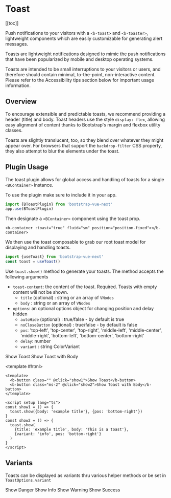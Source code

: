 # Toast

<ClientOnly>
  <Teleport to=".bd-toc">

[[toc]]

  </Teleport>
</ClientOnly>

<div class="lead mb-5">

Push notifications to your visitors with a `<b-toast>` and `<b-toaster>`, lightweight components which are easily customizable for generating alert messages.

</div>

Toasts are lightweight notifications designed to mimic the push notifications that have been popularized by mobile and desktop operating systems.

Toasts are intended to be small interruptions to your visitors or users, and therefore should contain minimal, to-the-point, non-interactive content. Please refer to the Accessibility tips section below for important usage information.

## Overview

To encourage extensible and predictable toasts, we recommend providing a header (title) and body. Toast headers use the style `display: flex`, allowing easy alignment of content thanks to Bootstrap's margin and flexbox utility classes.

Toasts are slightly translucent, too, so they blend over whatever they might appear over. For browsers that support the `backdrop-filter` CSS property, they also attempt to blur the elements under the toast.

## Plugin Usage

The toast plugin allows for global access and handling of toasts for a single `<BContainer>` instance.

To use the plugin make sure to include it in your app.

```ts
import {BToastPlugin} from 'bootstrap-vue-next'
app.use(BToastPlugin)
```

Then designate a `<BContainer>` component using the toast prop.

```vue-html
<b-container :toast="true" fluid="sm" position="position-fixed"></b-container>
```

We then use the toast composable to grab our root toast model for displaying and handling toasts.

```ts
import {useToast} from 'bootstrap-vue-next'
const toast = useToast()
```

Use `toast.show()` method to generate your toasts. The method accepts the following arguments

- `toast-content`: the content of the toast. Required.
  Toasts with empty content will not be shown.
  - `title` (optional) : string or an array of `VNodes`
  - `body` : string or an array of `VNodes`
- `options`: an optional options object for changing position and delay hidden
  - `autoHide` (optional) : true/false - by default is true
  - `noCloseButton` (optional) : true/false - by default is false
  - `pos`: 'top-left', 'top-center', 'top-right', 'middle-left', 'middle-center', 'middle-right', 'bottom-left', 'bottom-center', 'bottom-right'
  - `delay`: number
  - `variant` : string ColorVariant

<HighlightCard>
  <b-button class="" @click="show1">Show Toast</b-button>
  <b-button class="ms-2" @click="show2">Show Toast with Body</b-button>
  
  <template #html>

```vue
<template>
  <b-button class="" @click="show1">Show Toast</b-button>
  <b-button class="ms-2" @click="show2">Show Toast with Body</b-button>
</template>

<script setup lang="ts">
const show1 = () => {
  toast.show({body: 'example title'}, {pos: 'bottom-right'})
}
const show2 = () => {
  toast.show(
    {title: 'example title', body: 'This is a toast'},
    {variant: 'info', pos: 'bottom-right'}
  )
}
</script>
```

  </template>
</HighlightCard>

## Variants

Toasts can be displayed as variants thru various helper methods or be set in `ToastOptions.variant`

<HighlightCard>
  <b-button class="" variant="danger" @click="variantshow1">Show Danger</b-button>
  <b-button class="ms-2" variant="info" @click="variantshow2">Show Info</b-button>
  <b-button class="ms-2" variant="warning" @click="variantshow3">Show Warning</b-button>
  <b-button class="ms-2" variant="success" @click="variantshow4">Show Success</b-button>
  <template #html>

```vue
<template>
  <b-button class="" variant="danger" @click="VariantShow1">Show Danger</b-button>
  <b-button class="ms-2" variant="info" @click="VariantShow2">Show Info</b-button>
  <b-button class="ms-2" variant="warning" @click="VariantShow3">Show Warning</b-button>
  <b-button class="ms-2" variant="success" @click="VariantShow4">Show Success</b-button>
</template>

<script setup lang="ts">
import {useToast} from 'bootstrap-vue-next'
const toast = useToast()
const VariantShow1 = () => {
  toast.show({title: 'Item Deleted'}, {pos: 'bottom-center', variant: 'danger'})
}
const VariantShow2 = () => {
  toast.show(
    {title: 'New Message', body: 'This is a toast'},
    {pos: 'bottom-right', variant: 'info'}
  )
}
const VariantShow3 = () => {
  toast.show(
    {title: 'Warning for Item', body: 'Please check list'},
    {pos: 'bottom-right', variant: 'warning'}
  )
}
const VariantShow4 = () => {
  toast.show(
    {title: 'Event Created!', body: 'Bootstrap Event'},
    {pos: 'bottom-right', variant: 'success'}
  )
}
</script>
```

  </template>
</HighlightCard>

<ComponentReference :data="data" />

<script setup lang="ts">
  import {data} from '../../data/components/toast.data'
  import ComponentReference from '../../components/ComponentReference.vue'
  import {BButtonGroup, BButton, BToast, useToast} from 'bootstrap-vue-next'
  import HighlightCard from '../../components/HighlightCard.vue'

  let toast = useToast()


    let show1 = () => {toast.show({title: 'example title'}, {pos:'bottom-right'})};
    let show2 = () => {toast.show({title: 'example title', body: "This is a toast"}, {variant: 'info', pos:'bottom-right'})};

      let variantshow1 = () => {
      toast.show({title: 'Item Deleted'}, {pos: 'bottom-center', variant: 'danger'})
    }
    let variantshow2 = () => {
      toast.show(
        {title: 'New Message', body: 'This is a toast'},
        {pos: 'bottom-right', variant: 'info'}
      )
    }
    let variantshow3 = () => {
      toast.show(
        {title: 'Warning for Item', body: 'Please check list'},
        {pos: 'bottom-right', variant: 'warning'}
      )
    }
    let variantshow4 = () => {
      toast.show(
        {title: 'Event Created!', body: 'Bootstrap Event'},
        {pos: 'bottom-right', variant: 'success'}
      )
    }
</script>

